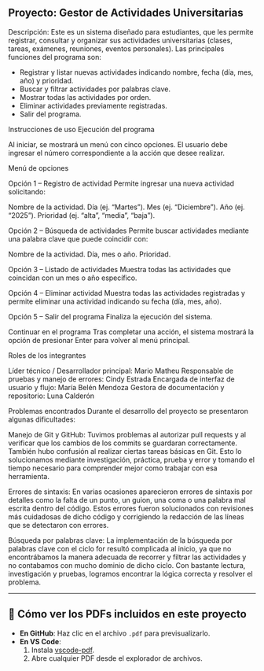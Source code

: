 ## Proyecto: Gestor de Actividades Universitarias

Descripción:
Este es un sistema diseñado para estudiantes, que les permite registrar, consultar y organizar sus actividades universitarias (clases, tareas, exámenes, reuniones, eventos personales).
Las principales funciones del programa son:

- Registrar y listar nuevas actividades indicando nombre, fecha (día, mes, año) y prioridad.
- Buscar y filtrar actividades por palabras clave.
- Mostrar todas las actividades por orden.
- Eliminar actividades previamente registradas.
- Salir del programa.

Instrucciones de uso
Ejecución del programa

Al iniciar, se mostrará un menú con cinco opciones.
El usuario debe ingresar el número correspondiente a la acción que desee realizar.

Menú de opciones

Opción 1 – Registro de actividad
Permite ingresar una nueva actividad solicitando:

Nombre de la actividad.
Día (ej. “Martes”).
Mes (ej. “Diciembre”).
Año (ej. “2025”).
Prioridad (ej. “alta”, “media”, “baja”).

Opción 2 – Búsqueda de actividades
Permite buscar actividades mediante una palabra clave que puede coincidir con:

Nombre de la actividad.
Día, mes o año.
Prioridad.

Opción 3 – Listado de actividades
Muestra todas las actividades que coincidan con un mes o año específico.

Opción 4 – Eliminar actividad
Muestra todas las actividades registradas y permite eliminar una actividad indicando su fecha (día, mes, año).

Opción 5 – Salir del programa
Finaliza la ejecución del sistema.

Continuar en el programa
Tras completar una acción, el sistema mostrará la opción de presionar Enter para volver al menú principal.


Roles de los integrantes

Líder técnico / Desarrollador principal: Mario Matheu
Responsable de pruebas y manejo de errores: Cindy Estrada
Encargada de interfaz de usuario y flujo: María Belén Mendoza
Gestora de documentación y repositorio: Luna Calderón



Problemas encontrados
Durante el desarrollo del proyecto se presentaron algunas dificultades:

Manejo de Git y GitHub:
Tuvimos problemas al autorizar pull requests y al verificar que los cambios de los commits se guardaran correctamente. También hubo confusión al realizar ciertas tareas básicas en Git. Esto lo solucionamos mediante investigación, práctica, prueba y error y tomando el tiempo necesario para comprender mejor como trabajar con esa herramienta.

Errores de sintaxis:
En varias ocasiones aparecieron errores de sintaxis por detalles como la falta de un punto, un guion, una coma o una palabra mal escrita dentro del código. Estos errores fueron solucionados con revisiones más cuidadosas de dicho código y corrigiendo la redacción de las líneas que se detectaron con errores.

Búsqueda por palabras clave:
La implementación de la búsqueda por palabras clave con el ciclo for resultó complicada al inicio, ya que no encontrábamos la manera adecuada de recorrer y filtrar las actividades y no contabamos con mucho dominio de dicho ciclo. Con bastante lectura, investigación y pruebas, logramos encontrar la lógica correcta y resolver el problema.


--------------------------------------------------------------------------------------------
## 📄 Cómo ver los PDFs incluidos en este proyecto

- **En GitHub**: Haz clic en el archivo `.pdf` para previsualizarlo.
- **En VS Code**:
  1. Instala [vscode-pdf](vscode:extension/tomoki1207.pdf).
  2. Abre cualquier PDF desde el explorador de archivos.